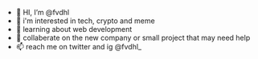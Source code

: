 - 👋 HI, I’m @fvdhl
- 👀 i'm interested in tech, crypto and meme
- 🌱 learning about web development
- 💞️ collaberate on the new company or small project that may need help
- 📫 reach me on twitter and ig @fvdhl_

